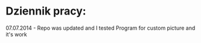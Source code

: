 Dziennik pracy:
===========================================
07.07.2014	-	Repo was updated and I tested Program for custom picture and it's work
